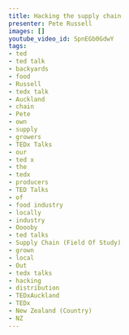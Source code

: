 ```yaml
---
title: Hacking the supply chain
presenter: Pete Russell
images: []
youtube_video_id: SpnEGb0GdwY
tags:
- ted
- ted talk
- backyards
- food
- Russell
- tedx talk
- Auckland
- chain
- Pete
- own
- supply
- growers
- TEDx Talks
- our
- ted x
- the
- tedx
- producers
- TED Talks
- of
- food industry
- locally
- industry
- Ooooby
- ted talks
- Supply Chain (Field Of Study)
- grown
- local
- Out
- tedx talks
- hacking
- distribution
- TEDxAuckland
- TEDx
- New Zealand (Country)
- NZ
---
```


